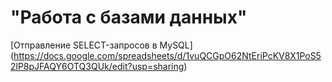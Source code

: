 # "Работа с базами данных"
[Отправление SELECT-запросов в MySQL]
(https://docs.google.com/spreadsheets/d/1vuQCGpO62NtEriPcKV8X1PoS52lP8pJFAQY6OTQ3QUk/edit?usp=sharing)
